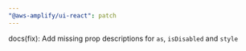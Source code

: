 ```yaml
---
"@aws-amplify/ui-react": patch
---
```


docs(fix): Add missing prop descriptions for `as`, `isDisabled` and `style`
